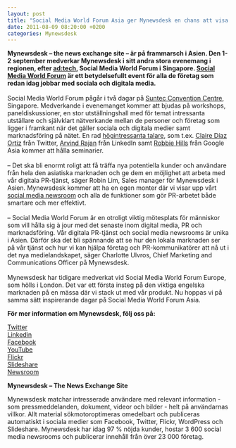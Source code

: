 ```yaml
---
layout: post
title: "Social Media World Forum Asia ger Mynewsdesk en chans att visa framfötterna"
date: 2011-08-09 08:20:00 +0200
categories: Mynewsdesk
---
```

 <div class='clearfix'><p><strong>Mynewsdesk – the news exchange site –&nbsp;är på frammarsch i Asien. Den 1-2 september medverkar Mynewsdesk i sitt andra stora evenemang i regionen, efter <a href="http://www.ad-tech.com/" title="ad:tech" target="_blank">ad:tech</a>, Social Media World Forum i Singapore. <a href="http://www.socialmedia-forum.com/asia/" title="SMWF Asia" target="_blank">Social Media World Forum</a> är ett betydelsefullt event för alla de företag som redan idag jobbar med sociala och digitala media.</strong><em></em><br><br>Social Media World Forum pågår i två dagar på <a href="http://www.suntecsingapore.com/" title="Suntec" target="_blank">Suntec Convention Centre</a>, Singapore. Medverkande i evenemanget kommer att bjudas på workshops, paneldiskussioner, en stor utställningshall med för temat intressanta utställare och självklart nätverkande mellan de personer och företag som ligger i framkant när det gäller sociala och digitala medier samt marknadsföring på nätet. En rad <a href="http://www.socialmedia-forum.com/asia/conference/all-speakers" title="Talare, SMWF" target="_blank">högintressanta talare</a>, som t.ex. <a href="http://www.socialmedia-forum.com/asia/conference/speakers/633-claire-diaz-ortiz-corporate-social-innovation-a-philanthropy-twitter-inc" title="Díaz Ortiz" target="_blank">Claire Díaz Ortiz</a> från Twitter, <a href="http://www.socialmedia-forum.com/asia/conference/speakers/618-arvind-rajan-managing-director-and-vice-president-of-asia-pacific-and-japan-apj-at-linkedin-" title="Rajan" target="_blank">Arvind Rajan</a> från LinkedIn samt <a href="http://www.socialmedia-forum.com/asia/conference/speakers/593-robbie-hills-head-of-rich-media-for-google-in-japan-a-asia-pacific" title="Hills" target="_blank">Robbie Hills</a> från Google Asia kommer att hålla seminarier.<br><br>– Det ska bli enormt roligt att få träffa nya potentiella kunder och användare från hela den asiatiska marknaden och ge dem en möjlighet att arbeta med vår digitala PR-tjänst, säger Robin Lim, Sales manager för Mynewsdesk i Asien. Mynewsdesk kommer att ha en egen monter där vi visar upp vårt <a href="http://campaign.mynewsdesk.com/newsroom/se/" title="Social media newsroom" target="_blank">social media newsroom</a> och alla de funktioner som gör PR-arbetet både smartare och mer effektivt.<br><br>– Social Media World Forum är en otroligt viktig mötesplats för människor som vill hålla sig à jour med det senaste inom digital media, PR och marknadsföring. Vår digitala PR-tjänst och social media newsrooms är unika i Asien. Därför ska det bli spännande att se hur den lokala marknaden ser på vår tjänst och hur vi kan hjälpa företag och PR-kommunikatörer att nå ut i det nya medielandskapet, säger Charlotte Ulvros, Chief Marketing and Communications Officer på Mynewsdesk.<br> <br> Mynewsdesk har tidigare medverkat vid Social Media World Forum Europe, som hölls i London. Det var ett första insteg på den viktiga engelska marknaden på en mässa där vi stack ut med vår produkt. Nu hoppas vi på samma sätt inspirerande dagar på Social Media World Forum Asia.</p>
</div>
<div class='boilerplate'><p><strong>För mer information om Mynewsdesk, följ oss på:</strong></p>
<p><a href="http://twitter.com/#!/mynewsdesk_se">Twitter</a><br /><a href="http://www.linkedin.com/company/mynewsdesk">Linkedin</a><br /><a href="http://www.facebook.com/MyNewsdesk">Facebook</a><br /><a href="http://www.youtube.com/user/mynewsdesk">YouTube</a><br /><a href="http://www.flickr.com/photos/mynewsdesk">Flickr</a><br /><a href="http://www.slideshare.net/MyNewsdesk">Slideshare</a><br /><a href="/se/pressroom/newsdesk">Newsroom</a></p>
<p><strong>Mynewsdesk – The News Exchange Site</strong></p>
<p>Mynewsdesk matchar intresserade användare med relevant information - som pressmeddelanden, dokument, videor och bilder - helt på användarnas villkor. Allt material sökmotoroptimeras omedelbart och publiceras automatiskt i sociala medier som Facebook, Twitter, Flickr, WordPress och Slideshare. Mynewsdesk har idag 97 % nöjda kunder, hostar 3 600 social media newsrooms och publicerar innehåll från över 23 000 företag.</p></div>
